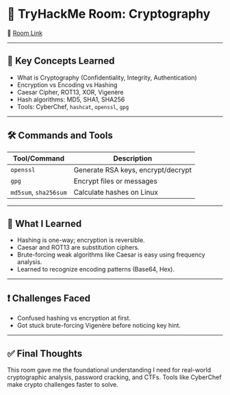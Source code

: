 # 🔐 TryHackMe Room: Cryptography
  
🔗 [Room Link](https://tryhackme.com/room/cryptography)

---

## 📘 Key Concepts Learned

- What is Cryptography (Confidentiality, Integrity, Authentication)
- Encryption vs Encoding vs Hashing
- Caesar Cipher, ROT13, XOR, Vigenère
- Hash algorithms: MD5, SHA1, SHA256
- Tools: CyberChef, `hashcat`, `openssl`, `gpg`

---

## 🛠️ Commands and Tools

| Tool/Command     | Description                          |
|------------------|--------------------------------------|
| `openssl`        | Generate RSA keys, encrypt/decrypt   |
| `gpg`            | Encrypt files or messages            |
| `md5sum`, `sha256sum` | Calculate hashes on Linux      |

---

## 🧠 What I Learned

- Hashing is one-way; encryption is reversible.
- Caesar and ROT13 are substitution ciphers.
- Brute-forcing weak algorithms like Caesar is easy using frequency analysis.
- Learned to recognize encoding patterns (Base64, Hex).

---

## ❗ Challenges Faced

- Confused hashing vs encryption at first.
- Got stuck brute-forcing Vigenère before noticing key hint.

---

## ✅ Final Thoughts

This room gave me the foundational understanding I need for real-world cryptographic analysis, password cracking, and CTFs. Tools like CyberChef make crypto challenges faster to solve.
